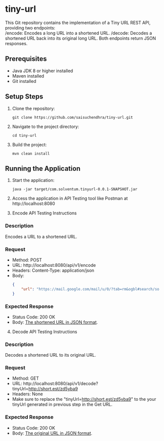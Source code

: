 # tiny-url
This Git repository contains the implementation of a Tiny URL REST API, providing two endpoints:  
/encode: Encodes a long URL into a shortened URL. 
/decode: Decodes a shortened URL back into its original long URL. 
Both endpoints return JSON responses. 

## Prerequisites
- Java JDK 8 or higher installed
- Maven installed
- Git installed

## Setup Steps
1. Clone the repository:
    ```
    git clone https://github.com/saisuchendhra/tiny-url.git
    ```
2. Navigate to the project directory:
    ```
    cd tiny-url
    ```
3. Build the project:
    ```
    mvn clean install
    ```

## Running the Application
1. Start the application:
    ```
    java -jar target/com.solventum.tinyurl-0.0.1-SNAPSHOT.jar
    ```
2. Access the application in API Testing tool like Postman  at http://localhost:8080

3. Encode API Testing Instructions
### Description
Encodes a URL to a shortened URL.

### Request
- Method: POST
- URL: http://localhost:8080/api/v1/encode
- Headers: Content-Type: application/json
- Body:
    ```json
    {
        "url": "https://mail.google.com/mail/u/0/?tab=rm&ogbl#search/solven/FMfcgzGxSbtDWSPGdVJsWGnjCXTFNnGh"
    }
    ```

### Expected Response
- Status Code: 200 OK
- Body: [The shortened URL in JSON format](http://short.est/zd5yba9).

4. Decode API Testing Instructions

### Description
Decodes a shortened URL to its original URL.

### Request

- Method: GET
- URL: http://localhost:8080/api/v1/decode?tinyUrl=http://short.est/zd5yba9
- Headers: None
- Make sure to replace the "tinyUrl=http://short.est/zd5yba9" to the your tinyUrl generated in previous step in the Get URL.

### Expected Response
- Status Code: 200 OK
- Body: [The original URL in JSON format](https://mail.google.com/mail/u/0/?tab=rm&ogbl#search/solven/FMfcgzGxSbtDWSPGdVJsWGnjCXTFNnGh).